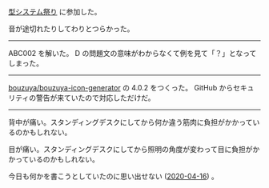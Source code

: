 [型システム祭り](https://opt.connpass.com/event/159525/) に参加した。

音が途切れたりしてわりとつらかった。

---

ABC002 を解いた。 D の問題文の意味がわからなくて例を見て「？」となってしまった。

---

[bouzuya/bouzuya-icon-generator][] の 4.0.2 をつくった。 GitHub からセキュリティの警告が来ていたので対応しただけだ。

---

背中が痛い。スタンディングデスクにしてから何か違う筋肉に負担がかかっているのかもしれない。

目が痛い。スタンディングデスクにしてから照明の角度が変わって目に負担がかかっているのかもしれない。

今日も何かを書こうとしていたのに思い出せない ([2020-04-16][]) 。

[2020-04-16]: https://blog.bouzuya.net/2020/04/16/
[bouzuya/bouzuya-icon-generator]: https://github.com/bouzuya/bouzuya-icon-generator
